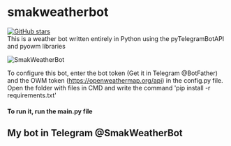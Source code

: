 # smakweatherbot
[![GitHub stars](https://img.shields.io/github/stars/smaknomercy/smakweatherbot?color=green&label=Stars&style=plastic)](https://github.com/smaknomercy/smakweatherbot/stargazers) <br>
This is a weather bot written entirely in Python using the pyTelegramBotAPI and pyowm libraries

![SmakWeatherBot](https://user-images.githubusercontent.com/60614340/122526933-83498b80-d023-11eb-8d58-18404973cdab.png)

To configure this bot, enter the bot token (Get it in Telegram @BotFather) and the OWM token (https://openweathermap.org/api) in the config.py file.
Open the folder with files in CMD and write the command 'pip install -r requirements.txt'

#### To run it, run the main.py file

## My bot in Telegram @SmakWeatherBot
